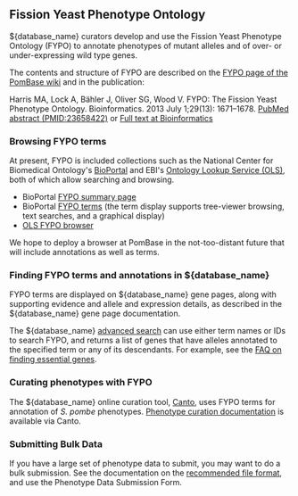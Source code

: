 ## Fission Yeast Phenotype Ontology

${database_name} curators develop and use the Fission Yeast Phenotype Ontology
(FYPO) to annotate phenotypes of mutant alleles and of over- or
under-expressing wild type genes. 

The contents and structure of FYPO are described on the
[FYPO page of the PomBase wiki](http://curation.pombase.org/pombase-trac/wiki/FissionYeastPhenotypeOntology)
and in the publication:

Harris MA, Lock A, Bähler J, Oliver SG, Wood V. FYPO: The Fission
Yeast Phenotype Ontology. Bioinformatics. 2013 July 1;29(13):
1671–1678.
[PubMed abstract (PMID:23658422)](http://www.ncbi.nlm.nih.gov/pubmed/23658422) or
[Full text at Bioinformatics](http://bioinformatics.oxfordjournals.org/content/29/13/1671.long)

### Browsing FYPO terms

At present, FYPO is included collections such as the National Center
for Biomedical Ontology's
[BioPortal](http://bioportal.bioontology.org/) and EBI's
[Ontology Lookup Service (OLS)](http://www.ebi.ac.uk/ontology-lookup/),
both of which allow searching and browsing.

- BioPortal [FYPO summary page](http://bioportal.bioontology.org/ontologies/FYPO)
- BioPortal
  [FYPO terms](http://bioportal.bioontology.org/ontologies/FYPO/?p=classes)
  (the term display supports tree-viewer browsing, text searches, and
  a graphical display)
- [OLS FYPO browser](https://www.ebi.ac.uk/ols/ontologies/fypo)

We hope to deploy a browser at PomBase in the not-too-distant future
that will include annotations as well as terms.

### Finding FYPO terms and annotations in ${database_name}

FYPO terms are displayed on ${database_name} gene pages, along with supporting
evidence and allele and expression details, as described in the
${database_name} gene page documentation.

The ${database_name} [advanced search](/query) can use either term names or IDs to search
FYPO, and returns a list of genes that have alleles annotated to the
specified term or any of its descendants.  For example, see the
[FAQ on finding essential genes](/faq/can-i-get-list-essential-pombe-genes).

### Curating phenotypes with FYPO

The ${database_name} online curation tool,
[Canto](http://curation.pombase.org/pombe), uses FYPO terms for
annotation of *S. pombe* phenotypes.
[Phenotype curation documentation](http://curation.pombase.org/pombe/docs/fypo_annotation)
is available via Canto.

### Submitting Bulk Data

If you have a large set of phenotype data to submit, you may want to
do a bulk submission.  See the documentation on the
[recommended file format](http://www.pombase.org/submit-data/phenotype-data-bulk-upload-format),
and use the Phenotype Data Submission Form.
